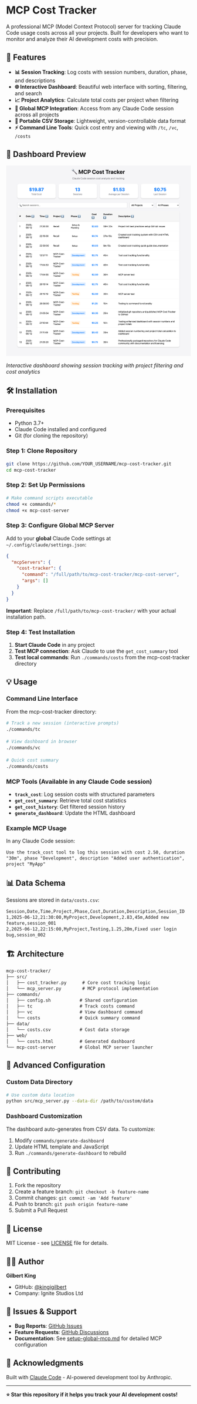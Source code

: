 # MCP Cost Tracker

A professional MCP (Model Context Protocol) server for tracking Claude Code usage costs across all your projects. Built for developers who want to monitor and analyze their AI development costs with precision.

## 🚀 Features

- **📊 Session Tracking**: Log costs with session numbers, duration, phase, and descriptions  
- **🌐 Interactive Dashboard**: Beautiful web interface with sorting, filtering, and search
- **📈 Project Analytics**: Calculate total costs per project when filtering
- **🔗 Global MCP Integration**: Access from any Claude Code session across all projects
- **💾 Portable CSV Storage**: Lightweight, version-controllable data format
- **⚡ Command Line Tools**: Quick cost entry and viewing with `/tc`, `/vc`, `/costs`

## 📸 Dashboard Preview

![MCP Cost Tracker Dashboard](screenshot.png)

*Interactive dashboard showing session tracking with project filtering and cost analytics*

## 🛠 Installation

### Prerequisites
- Python 3.7+
- Claude Code installed and configured
- Git (for cloning the repository)

### Step 1: Clone Repository
```bash
git clone https://github.com/YOUR_USERNAME/mcp-cost-tracker.git
cd mcp-cost-tracker
```

### Step 2: Set Up Permissions
```bash
# Make command scripts executable
chmod +x commands/*
chmod +x mcp-cost-server
```

### Step 3: Configure Global MCP Server

Add to your **global** Claude Code settings at `~/.config/claude/settings.json`:

```json
{
  "mcpServers": {
    "cost-tracker": {
      "command": "/full/path/to/mcp-cost-tracker/mcp-cost-server",
      "args": []
    }
  }
}
```

**Important**: Replace `/full/path/to/mcp-cost-tracker/` with your actual installation path.

### Step 4: Test Installation

1. **Start Claude Code** in any project
2. **Test MCP connection**: Ask Claude to use the `get_cost_summary` tool
3. **Test local commands**: Run `./commands/costs` from the mcp-cost-tracker directory

## 💡 Usage

### Command Line Interface

From the mcp-cost-tracker directory:

```bash
# Track a new session (interactive prompts)
./commands/tc

# View dashboard in browser  
./commands/vc

# Quick cost summary
./commands/costs
```

### MCP Tools (Available in any Claude Code session)

- **`track_cost`**: Log session costs with structured parameters
- **`get_cost_summary`**: Retrieve total cost statistics  
- **`get_cost_history`**: Get filtered session history
- **`generate_dashboard`**: Update the HTML dashboard

### Example MCP Usage

In any Claude Code session:
```
Use the track_cost tool to log this session with cost 2.50, duration "30m", phase "Development", description "Added user authentication", project "MyApp"
```

## 📊 Data Schema

Sessions are stored in `data/costs.csv`:

```csv
Session,Date,Time,Project,Phase,Cost,Duration,Description,Session_ID
1,2025-06-12,21:30:00,MyProject,Development,2.83,45m,Added new feature,session_001
2,2025-06-12,22:15:00,MyProject,Testing,1.25,20m,Fixed user login bug,session_002
```

## 🏗 Architecture

```
mcp-cost-tracker/
├── src/
│   ├── cost_tracker.py      # Core cost tracking logic
│   └── mcp_server.py        # MCP protocol implementation
├── commands/
│   ├── config.sh           # Shared configuration
│   ├── tc                  # Track costs command
│   ├── vc                  # View dashboard command
│   └── costs               # Quick summary command
├── data/
│   └── costs.csv           # Cost data storage
├── web/
│   └── costs.html          # Generated dashboard
└── mcp-cost-server         # Global MCP server launcher
```

## 🔧 Advanced Configuration

### Custom Data Directory
```bash
# Use custom data location
python src/mcp_server.py --data-dir /path/to/custom/data
```

### Dashboard Customization
The dashboard auto-generates from CSV data. To customize:
1. Modify `commands/generate-dashboard` 
2. Update HTML template and JavaScript
3. Run `./commands/generate-dashboard` to rebuild

## 🤝 Contributing

1. Fork the repository
2. Create a feature branch: `git checkout -b feature-name`
3. Commit changes: `git commit -am 'Add feature'`
4. Push to branch: `git push origin feature-name`
5. Submit a Pull Request

## 📝 License

MIT License - see [LICENSE](LICENSE) file for details.

## 👨‍💻 Author

**Gilbert King**  
- GitHub: [@kingigilbert](https://github.com/kingigilbert)
- Company: Ignite Studios Ltd

## 🐛 Issues & Support

- **Bug Reports**: [GitHub Issues](https://github.com/YOUR_USERNAME/mcp-cost-tracker/issues)
- **Feature Requests**: [GitHub Discussions](https://github.com/YOUR_USERNAME/mcp-cost-tracker/discussions)
- **Documentation**: See [setup-global-mcp.md](setup-global-mcp.md) for detailed MCP configuration

## 🙏 Acknowledgments

Built with [Claude Code](https://claude.ai/code) - AI-powered development tool by Anthropic.

---

**⭐ Star this repository if it helps you track your AI development costs!**